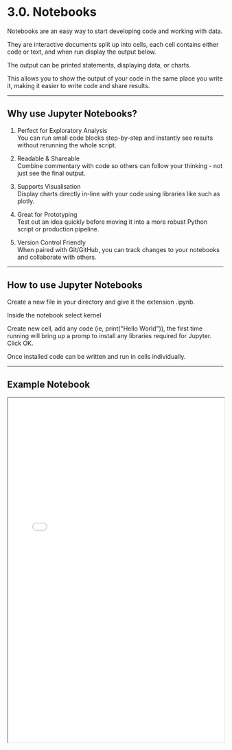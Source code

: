 # 3.0. Notebooks

Notebooks are an easy way to start developing code and working with data. 

They are interactive documents split up into cells, each cell contains either code or text, and when run display the output below. 

The output can be printed statements, displaying data, or charts. 

This allows you to show the output of your code in the same place you write it, making it easier to write code and share results. 

---

## Why use Jupyter Notebooks?

1. Perfect for Exploratory Analysis  
   You can run small code blocks step-by-step and instantly see results without rerunning the whole script.

2. Readable & Shareable  
   Combine commentary with code so others can follow your thinking - not just see the final output.

3. Supports Visualisation  
   Display charts directly in-line with your code using libraries like such as plotly.

4. Great for Prototyping  
   Test out an idea quickly before moving it into a more robust Python script or production pipeline.

5. Version Control Friendly  
   When paired with Git/GitHub, you can track changes to your notebooks and collaborate with others.

---

## How to use Jupyter Notebooks

Create a new file in your directory and give it the extension .ipynb. 

Inside the notebook select kernel

Create new cell, add any code (ie, print("Hello World")), the first time running will bring up a promp to install any libraries required for Jupyter. Click OK.

Once installed code can be written and run in cells individually.

---

## Example Notebook

<iframe src="modelling-data.html" width="100%" height="800px"></iframe>


